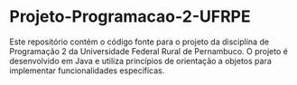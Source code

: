 # Projeto-Programacao-2-UFRPE
Este repositório contém o código fonte para o projeto da disciplina de Programação 2 da Universidade Federal Rural de Pernambuco. O projeto é desenvolvido em Java e utiliza princípios de orientação a objetos para implementar funcionalidades específicas.

